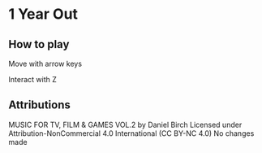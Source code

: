 # 1 Year Out

## How to play
Move with arrow keys

Interact with Z

## Attributions
MUSIC FOR TV, FILM & GAMES VOL.2 by Daniel Birch
Licensed under Attribution-NonCommercial 4.0 International (CC BY-NC 4.0) 
No changes made
